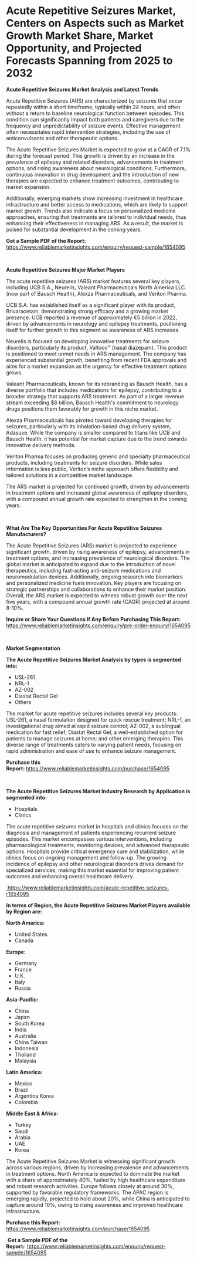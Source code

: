 <p><h1>Acute Repetitive Seizures Market, Centers on Aspects such as Market Growth Market Share, Market Opportunity, and Projected Forecasts Spanning from 2025 to 2032</h1></p><p><strong>Acute Repetitive Seizures Market Analysis and Latest Trends</strong></p>
<p><p>Acute Repetitive Seizures (ARS) are characterized by seizures that occur repeatedly within a short timeframe, typically within 24 hours, and often without a return to baseline neurological function between episodes. This condition can significantly impact both patients and caregivers due to the frequency and unpredictability of seizure events. Effective management often necessitates rapid intervention strategies, including the use of anticonvulsants and other therapeutic options.</p><p>The Acute Repetitive Seizures Market is expected to grow at a CAGR of 7.1% during the forecast period. This growth is driven by an increase in the prevalence of epilepsy and related disorders, advancements in treatment options, and rising awareness about neurological conditions. Furthermore, continuous innovation in drug development and the introduction of new therapies are expected to enhance treatment outcomes, contributing to market expansion. </p><p>Additionally, emerging markets show increasing investment in healthcare infrastructure and better access to medications, which are likely to support market growth. Trends also indicate a focus on personalized medicine approaches, ensuring that treatments are tailored to individual needs, thus enhancing their effectiveness in managing ARS. As a result, the market is poised for substantial development in the coming years.</p></p>
<p><strong>Get a Sample PDF of the Report:&nbsp;</strong> <a href="https://www.reliablemarketinsights.com/enquiry/request-sample/1654095?utm_campaign=3080&utm_medium=2&utm_source=Github&utm_content=ia&utm_term=16042025&utm_id=acute-repetitive-seizures">https://www.reliablemarketinsights.com/enquiry/request-sample/1654095</a></p>
<p>&nbsp;</p>
<p><strong>Acute Repetitive Seizures Major Market Players</strong></p>
<p><p>The acute repetitive seizures (ARS) market features several key players, including UCB S.A., Neurelis, Valeant Pharmaceuticals North America LLC. (now part of Bausch Health), Alexza Pharmaceuticals, and Veriton Pharma. </p><p>UCB S.A. has established itself as a significant player with its product, Brivaracetam, demonstrating strong efficacy and a growing market presence. UCB reported a revenue of approximately €5 billion in 2022, driven by advancements in neurology and epilepsy treatments, positioning itself for further growth in this segment as awareness of ARS increases.</p><p>Neurelis is focused on developing innovative treatments for seizure disorders, particularly its product, Valtoco™ (nasal diazepam). This product is positioned to meet unmet needs in ARS management. The company has experienced substantial growth, benefiting from recent FDA approvals and aims for a market expansion as the urgency for effective treatment options grows.</p><p>Valeant Pharmaceuticals, known for its rebranding as Bausch Health, has a diverse portfolio that includes medications for epilepsy, contributing to a broader strategy that supports ARS treatment. As part of a larger revenue stream exceeding $8 billion, Bausch Health's commitment to neurology drugs positions them favorably for growth in this niche market.</p><p>Alexza Pharmaceuticals has pivoted toward developing therapies for seizures, particularly with its inhalation-based drug delivery system, Adasuve. While the company is smaller compared to titans like UCB and Bausch Health, it has potential for market capture due to the trend towards innovative delivery methods.</p><p>Veriton Pharma focuses on producing generic and specialty pharmaceutical products, including treatments for seizure disorders. While sales information is less public, Veriton’s niche approach offers flexibility and tailored solutions in a competitive market landscape.</p><p>The ARS market is projected for continued growth, driven by advancements in treatment options and increased global awareness of epilepsy disorders, with a compound annual growth rate expected to strengthen in the coming years.</p></p>
<p>&nbsp;</p>
<p><strong>What Are The Key Opportunities For Acute Repetitive Seizures Manufacturers?</strong></p>
<p><p>The Acute Repetitive Seizures (ARS) market is projected to experience significant growth, driven by rising awareness of epilepsy, advancements in treatment options, and increasing prevalence of neurological disorders. The global market is anticipated to expand due to the introduction of novel therapeutics, including fast-acting anti-seizure medications and neuromodulation devices. Additionally, ongoing research into biomarkers and personalized medicine fuels innovation. Key players are focusing on strategic partnerships and collaborations to enhance their market position. Overall, the ARS market is expected to witness robust growth over the next five years, with a compound annual growth rate (CAGR) projected at around 8-10%.</p></p>
<p><strong>Inquire or Share Your Questions If Any Before Purchasing This Report:</strong> <a href="https://www.reliablemarketinsights.com/enquiry/pre-order-enquiry/1654095?utm_campaign=3080&utm_medium=2&utm_source=Github&utm_content=ia&utm_term=16042025&utm_id=acute-repetitive-seizures">https://www.reliablemarketinsights.com/enquiry/pre-order-enquiry/1654095</a></p>
<p>&nbsp;</p>
<p><strong>Market Segmentation</strong></p>
<p><strong>The Acute Repetitive Seizures Market Analysis by types is segmented into:</strong></p>
<p><ul><li>USL-261</li><li>NRL-1</li><li>AZ-002</li><li>Diastat Rectal Gel</li><li>Others</li></ul></p>
<p><p>The market for acute repetitive seizures includes several key products: USL-261, a nasal formulation designed for quick rescue treatment; NRL-1, an investigational drug aimed at rapid seizure control; AZ-002, a sublingual medication for fast relief; Diastat Rectal Gel, a well-established option for patients to manage seizures at home; and other emerging therapies. This diverse range of treatments caters to varying patient needs, focusing on rapid administration and ease of use to enhance seizure management.</p></p>
<p><strong>Purchase this Report:&nbsp;</strong><a href="https://www.reliablemarketinsights.com/purchase/1654095?utm_campaign=3080&utm_medium=2&utm_source=Github&utm_content=ia&utm_term=16042025&utm_id=acute-repetitive-seizures">https://www.reliablemarketinsights.com/purchase/1654095</a></p>
<p>&nbsp;</p>
<p><strong>The Acute Repetitive Seizures Market Industry Research by Application is segmented into:</strong></p>
<p><ul><li>Hospitals</li><li>Clinics</li></ul></p>
<p><p>The acute repetitive seizures market in hospitals and clinics focuses on the diagnosis and management of patients experiencing recurrent seizure episodes. This market encompasses various interventions, including pharmacological treatments, monitoring devices, and advanced therapeutic options. Hospitals provide critical emergency care and stabilization, while clinics focus on ongoing management and follow-up. The growing incidence of epilepsy and other neurological disorders drives demand for specialized services, making this market essential for improving patient outcomes and enhancing overall healthcare delivery.</p></p>
<p><a href="https://www.reliablemarketinsights.com/acute-repetitive-seizures-r1654095?utm_campaign=3080&utm_medium=2&utm_source=Github&utm_content=ia&utm_term=16042025&utm_id=acute-repetitive-seizures">&nbsp;https://www.reliablemarketinsights.com/acute-repetitive-seizures-r1654095</a></p>
<p><strong>In terms of Region, the Acute Repetitive Seizures Market Players available by Region are:</strong></p>
<p>
    <p> <strong> North America: </strong>
        <ul>
            <li>United States</li>
            <li>Canada</li>
        </ul>
        </p> 
    <p> <strong> Europe: </strong>
        <ul>
            <li>Germany</li>
            <li>France</li>
            <li>U.K.</li>
            <li>Italy</li>
            <li>Russia</li>
        </ul>
        </p> 
    <p> <strong> Asia-Pacific: </strong>
        <ul>
            <li>China</li>
            <li>Japan</li>
            <li>South Korea</li>
            <li>India</li>
            <li>Australia</li>
            <li>China Taiwan</li>
            <li>Indonesia</li>
            <li>Thailand</li>
            <li>Malaysia</li>
        </ul>
        </p> 
    <p> <strong> Latin America: </strong>
        <ul>
            <li>Mexico</li>
            <li>Brazil</li>
            <li>Argentina Korea</li>
            <li>Colombia</li>
        </ul>
        </p> 
    <p> <strong> Middle East & Africa: </strong>
        <ul>
            <li>Turkey</li>
            <li>Saudi</li>
            <li>Arabia</li>
            <li>UAE</li>
            <li>Korea</li>
        </ul>
    </p>
    </p>
<p><p>The Acute Repetitive Seizures Market is witnessing significant growth across various regions, driven by increasing prevalence and advancements in treatment options. North America is expected to dominate the market with a share of approximately 40%, fueled by high healthcare expenditure and robust research activities. Europe follows closely at around 30%, supported by favorable regulatory frameworks. The APAC region is emerging rapidly, projected to hold about 20%, while China is anticipated to capture around 10%, owing to rising awareness and improved healthcare infrastructure.</p></p>
<p><strong>Purchase this Report: </strong><a href="https://www.reliablemarketinsights.com/purchase/1654095?utm_campaign=3080&utm_medium=2&utm_source=Github&utm_content=ia&utm_term=16042025&utm_id=acute-repetitive-seizures">https://www.reliablemarketinsights.com/purchase/1654095</a></p>
<p>&nbsp;<strong>Get a Sample PDF of the Report:&nbsp;&nbsp;</strong><a href="https://www.reliablemarketinsights.com/enquiry/request-sample/1654095?utm_campaign=3080&utm_medium=2&utm_source=Github&utm_content=ia&utm_term=16042025&utm_id=acute-repetitive-seizures">https://www.reliablemarketinsights.com/enquiry/request-sample/1654095</a></p>
<p><strong></strong></p>
<p><p></p><p></p><p></p></p>